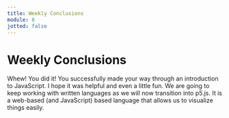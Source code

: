 ```yaml
---
title: Weekly Conclusions
module: 8
jotted: false
---
```


# Weekly Conclusions

Whew! You did it! You successfully made your way through an introduction to JavaScript. I hope it was helpful and even a little fun. We are going to keep working with written languages as we will now transition into p5.js. It is a web-based (and JavaScript) based language that allows us to visualize things easily.